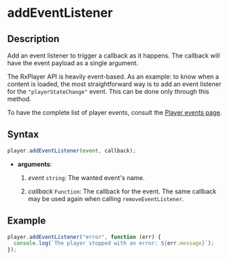 # addEventListener

## Description

Add an event listener to trigger a callback as it happens. The callback will
have the event payload as a single argument.

The RxPlayer API is heavily event-based. As an example: to know when a content
is loaded, the most straightforward way is to add an event listener for the
`"playerStateChange"` event. This can be done only through this method.

To have the complete list of player events, consult the [Player events
page](../Player_Events.md).

## Syntax

```js
player.addEventListener(event, callback);
```
  - **arguments**:

    1. _event_ `string`: The wanted event's name.

    2. _callback_ `Function`: The callback for the event.
       The same callback may be used again when calling `removeEventListener`.

## Example

```js
player.addEventListener("error", function (err) {
  console.log(`The player stopped with an error: ${err.message}`);
});
```
